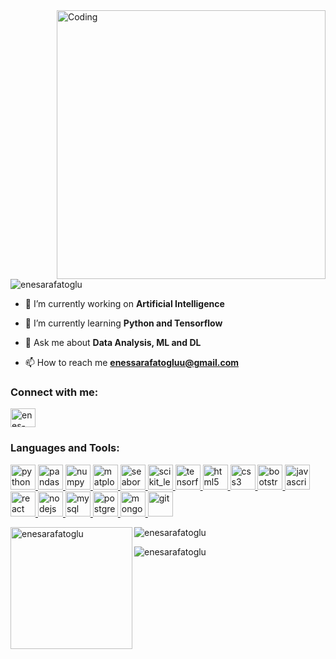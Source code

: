 <img align="right" alt="Coding" width="430" src="https://i.pinimg.com/originals/e4/26/70/e426702edf874b181aced1e2fa5c6cde.gif">

<p align="left"> <img src="https://komarev.com/ghpvc/?username=enesarafatoglu&label=Profile%20views&color=0e75b6&style=flat" alt="enesarafatoglu" /> </p>

- 🔭 I’m currently working on **Artificial Intelligence**

- 🌱 I’m currently learning **Python and Tensorflow**

- 💬 Ask me about **Data Analysis, ML and DL**

- 📫 How to reach me **enessarafatogluu@gmail.com**


<h3 align="left">Connect with me:</h3>
<p align="left">
<a href="https://linkedin.com/in/enes-arafatoğlu-9a9b30231" target="blank"><img align="center" src="https://raw.githubusercontent.com/rahuldkjain/github-profile-readme-generator/master/src/images/icons/Social/linked-in-alt.svg" alt="enes-arafatoğlu-9a9b30231" height="30" width="40" /></a>
</p>

<h3 align="left">Languages and Tools:</h3>
<p align="left"> 
    <a href="https://www.python.org" target="_blank" rel="noreferrer">
        <img src="https://cdn.jsdelivr.net/gh/devicons/devicon@latest/icons/python/python-original.svg" alt="python" width="40" height="40"/>
    </a> 
    <a href="https://pandas.pydata.org" target="_blank" rel="noreferrer">
        <img src="https://cdn.jsdelivr.net/gh/devicons/devicon@latest/icons/pandas/pandas-original.svg" alt="pandas" width="40" height="40"/>
    </a> 
    <a href="https://numpy.org" target="_blank" rel="noreferrer">
        <img src="https://cdn.jsdelivr.net/gh/devicons/devicon@latest/icons/numpy/numpy-original.svg" alt="numpy" width="40" height="40"/>
    </a>
    <a href="https://matplotlib.org" target="_blank" rel="noreferrer">
        <img src="https://cdn.jsdelivr.net/gh/devicons/devicon@latest/icons/matplotlib/matplotlib-original.svg" alt="matplotlib" width="40" height="40"/>
    </a> 
    <a href="https://seaborn.pydata.org" target="_blank" rel="noreferrer">
        <img src="https://seaborn.pydata.org/_images/logo-mark-lightbg.svg" alt="seaborn" width="40" height="40"/>
    </a> 
    <a href="https://scikit-learn.org" target="_blank" rel="noreferrer"> 
        <img src="https://cdn.jsdelivr.net/gh/devicons/devicon@latest/icons/scikitlearn/scikitlearn-original.svg" alt="scikit_learn" width="40" height="40"/>
    </a> 
    <a href="https://www.tensorflow.org" target="_blank" rel="noreferrer">  
        <img src="https://cdn.jsdelivr.net/gh/devicons/devicon@latest/icons/tensorflow/tensorflow-original.svg" alt="tensorflow" width="40" height="40"/>
    </a> 
    <a href="https://www.w3schools.com/html" target="_blank" rel="noreferrer">
        <img src="https://cdn.jsdelivr.net/gh/devicons/devicon@latest/icons/html5/html5-original.svg" alt="html5" width="40" height="40"/>
    </a> 
    <a href="https://www.w3schools.com/css" target="_blank" rel="noreferrer">
        <img src="https://cdn.jsdelivr.net/gh/devicons/devicon@latest/icons/css3/css3-original.svg" alt="css3" width="40" height="40"/>
    </a> 
    <a href="https://getbootstrap.com" target="_blank" rel="noreferrer">
        <img src="https://cdn.jsdelivr.net/gh/devicons/devicon@latest/icons/bootstrap/bootstrap-original.svg" alt="bootstrap" width="40" height="40"/>
    </a> 
    <a href="https://www.w3schools.com/js" target="_blank" rel="noreferrer">
        <img src="https://cdn.jsdelivr.net/gh/devicons/devicon@latest/icons/javascript/javascript-original.svg" alt="javascript" width="40" height="40"/>
    </a> 
    <a href="https://react.dev" target="_blank" rel="noreferrer">
        <img src="https://cdn.jsdelivr.net/gh/devicons/devicon@latest/icons/react/react-original.svg" alt="react" width="40" height="40"/>
    </a> 
    <a href="https://nodejs.org" target="_blank" rel="noreferrer">
        <img src="https://cdn.jsdelivr.net/gh/devicons/devicon@latest/icons/nodejs/nodejs-original-wordmark.svg" alt="nodejs" width="40" height="40"/>
    </a> 
    <a href="https://www.mysql.com" target="_blank" rel="noreferrer">
        <img src="https://cdn.jsdelivr.net/gh/devicons/devicon@latest/icons/mysql/mysql-original-wordmark.svg" alt="mysql" width="40" height="40"/>
    </a> 
    <a href="https://www.postgresql.org" target="_blank" rel="noreferrer">
        <img src="https://cdn.jsdelivr.net/gh/devicons/devicon@latest/icons/postgresql/postgresql-original-wordmark.svg" alt="postgresql" width="40" height="40"/>
    </a> 
    <a href="https://www.mongodb.com" target="_blank" rel="noreferrer">
        <img src="https://cdn.jsdelivr.net/gh/devicons/devicon@latest/icons/mongodb/mongodb-original-wordmark.svg" alt="mongodb" width="40" height="40"/>
    </a> 
    <a href="https://git-scm.com/" target="_blank" rel="noreferrer">
        <img src="https://cdn.jsdelivr.net/gh/devicons/devicon@latest/icons/git/git-original.svg" alt="git" width="40" height="40"/>
    </a>
</p>


<p>
  <img align="left" src="https://github-readme-stats.vercel.app/api/top-langs/?username=enesarafatoglu&layout=compact&langs_count=6&theme=default" alt="enesarafatoglu" height=195 />
</p>

<p>
  <img align="center" src="https://github-readme-stats.vercel.app/api?username=enesarafatoglu&show_icons=true&locale=en" alt="enesarafatoglu" />
</p>

<p>
  <img align="center" src="https://github-readme-streak-stats.herokuapp.com/?user=enesarafatoglu&" alt="enesarafatoglu" />
</p>
